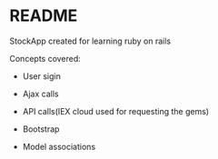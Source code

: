# README

StockApp created for learning ruby on rails

Concepts covered:

* User sigin

* Ajax calls

* API calls(IEX cloud used for requesting the gems)

* Bootstrap

* Model associations




